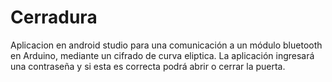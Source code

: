 # Cerradura
Aplicacion en android studio para una comunicación a un módulo bluetooth en Arduino, mediante un cifrado de curva eliptica.
La aplicación ingresará una contraseña y si esta es correcta podrá abrir o cerrar la puerta.
